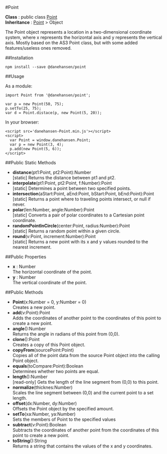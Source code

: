 #Point

__Class__ : public class [Point](https://github.com/danehansen/Point)  
__Inheritance__ : [Point](https://github.com/danehansen/Point) > Object

The Point object represents a location in a two-dimensional coordinate system, where x represents the horizontal axis and y represents the vertical axis. Mostly based on the AS3 Point class, but with some added features/useless ones removed.

##Installation

`npm install --save @danehansen/point`

##Usage

As a module:

    import Point from '@danehansen/point';

    var p = new Point(50, 75);
    p.setTo(25, 75);
    var d = Point.distace(p, new Point(5, 20));

In your browser:

    <script src='danehansen-Point.min.js'></script>
    <script>
      var Point = window.danehansen.Point;
      var p = new Point(3, 4);
      p.add(new Point(5, 6));
    </script>

##Public Static Methods

* __distance__(pt1:Point, pt2:Point):Number  
[static] Returns the distance between pt1 and pt2.
* __interpolate__(pt1:Point, pt2:Point, f:Number):Point  
[static] Determines a point between two specified points.
* __intersection__(aStart:Point, aEnd:Point, bStart:Point, bEnd:Point):Point  
[static] Returns a point where to traveling points intersect, or null if never.
* __polar__(len:Number, angle:Number):Point  
[static] Converts a pair of polar coordinates to a Cartesian point coordinate.
* __randomPointInCircle__(center:Point, radius:Number):Point  
[static] Returns a random point within a given circle.
* __round__(v:Point, increment:Number):Point  
[static] Returns a new point with its x and y values rounded to the nearest increment.

##Public Properties

* __x__ : Number  
The horizontal coordinate of the point.
* __y__ : Number  
The vertical coordinate of the point.

##Public Methods

* __Point__(x:Number = 0, y:Number = 0)  
Creates a new point.
* __add__(v:Point):Point  
Adds the coordinates of another point to the coordinates of this point to create a new point.
* __angle__():Number  
Returns the angle in radians of this point from (0,0).
* __clone__():Point  
Creates a copy of this Point object.
* __copyFrom__(sourcePoint:Point)  
Copies all of the point data from the source Point object into the calling Point object.
* __equals__(toCompare:Point):Boolean  
Determines whether two points are equal.
* __length__():Number  
[read-only] Gets the length of the line segment from (0,0) to this point.
* __normalize__(thicknes:Number)  
Scales the line segment between (0,0) and the current point to a set length.
* __offset__(dx:Number, dy:Number)  
Offsets the Point object by the specified amount.
* __setTo__(xa:Number, ya:Number)  
Sets the members of Point to the specified values
* __subtract__(v:Point):Boolean  
Subtracts the coordinates of another point from the coordinates of this point to create a new point.
* __toString__():String  
Returns a string that contains the values of the x and y coordinates.
